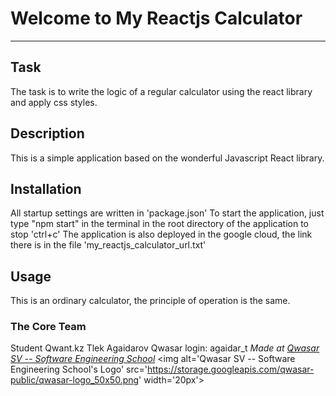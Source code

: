 # Welcome to My Reactjs Calculator
***

## Task
The task is to write the logic of a regular calculator using the react library and apply css styles.

## Description
This is a simple application based on the wonderful Javascript React library.

## Installation
All startup settings are written in 'package.json' To start the application, just type "npm start" in the terminal in the root directory of the application to stop 'ctrl+c'
The application is also deployed in the google cloud, the link there is in the file 'my_reactjs_calculator_url.txt'

## Usage
This is an ordinary calculator, the principle of operation is the same.

### The Core Team
Student Qwant.kz Tlek Agaidarov
Qwasar login: agaidar_t
<span><i>Made at <a href='https://qwasar.io'>Qwasar SV -- Software Engineering School</a></i></span>
<span><img alt='Qwasar SV -- Software Engineering School's Logo' src='https://storage.googleapis.com/qwasar-public/qwasar-logo_50x50.png' width='20px'></span>
